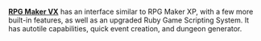 [**RPG Maker VX**](https://www.rpgmakerweb.com/products/rpg-maker-vx) has an interface similar to RPG Maker XP, with a few more built-in features, as well as an upgraded Ruby Game Scripting System. It has autotile capabilities, quick event creation, and dungeon generator.
